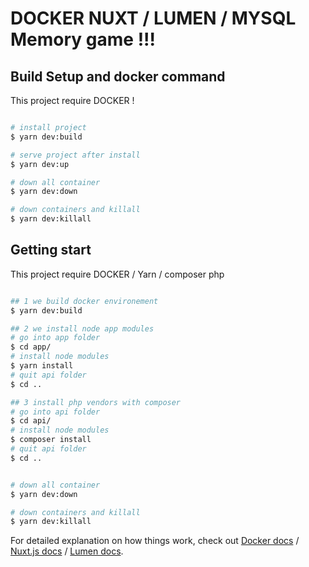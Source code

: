 # DOCKER NUXT / LUMEN / MYSQL Memory game !!!

## Build Setup and docker command

This project require DOCKER !

``` bash

# install project
$ yarn dev:build

# serve project after install
$ yarn dev:up

# down all container
$ yarn dev:down

# down containers and killall
$ yarn dev:killall

```

## Getting start

This project require DOCKER / Yarn / composer php

``` bash

## 1 we build docker environement
$ yarn dev:build

## 2 we install node app modules
# go into app folder
$ cd app/
# install node modules
$ yarn install
# quit api folder
$ cd ..

## 3 install php vendors with composer
# go into api folder
$ cd api/
# install node modules
$ composer install
# quit api folder
$ cd ..


# down all container
$ yarn dev:down

# down containers and killall
$ yarn dev:killall

```

For detailed explanation on how things work, check out [Docker docs](https://docker.com/) / [Nuxt.js docs](https://nuxtjs.org) / [Lumen docs](https://lumen.laravel.com/).

